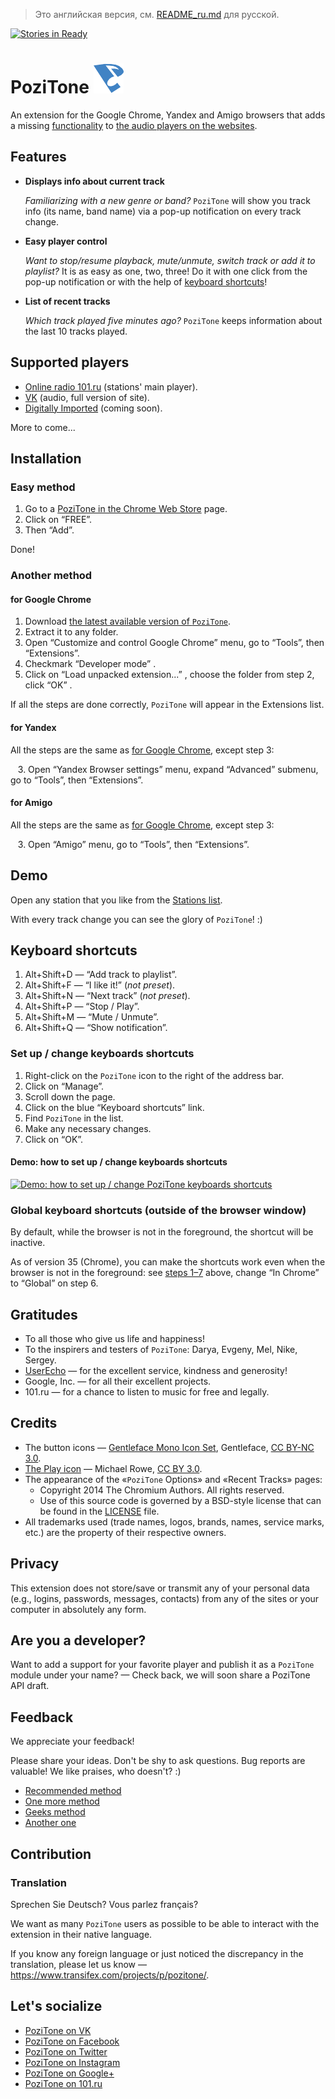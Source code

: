 > Это английская версия, см. [README_ru.md](README_ru.md) для русской.

[![Stories in Ready](https://badge.waffle.io/poziworld/pozitone.png?label=ready&title=Ready)](http://waffle.io/poziworld/pozitone)

PoziTone ![PoziTone](/img/pozitone-icon-48.png)
=======

An extension for the Google Chrome, Yandex and Amigo browsers that adds a missing [functionality](#features) to [the audio players on the websites](#supported-players).


Features
--------

*	**Displays info about current track**

	_Familiarizing with a new genre or band?_
	`PoziTone` will show you track info (its name, band name) via a pop-up notification on every track change.

*	**Easy player control**

	_Want to stop/resume playback, mute/unmute, switch track or add it to playlist?_
	It is as easy as one, two, three! Do it with one click from the pop-up notification or with the help of [keyboard shortcuts](#keyboard-shortcuts)!

*	**List of recent tracks**

	_Which track played five minutes ago?_
	`PoziTone` keeps information about the last 10 tracks played.


Supported players
--------

* [Online radio 101.ru](http://101.ru) (stations' main player).
* [VK](https://vk.com) (audio, full version of site).
* [Digitally Imported](http://www.di.fm) (coming soon).

More to come...


Installation
--------
### Easy method

1. Go to a [PoziTone in the Chrome Web Store](https://chrome.google.com/webstore/detail/pozitone/bdglbogiolkffcmojmmkipgnpkfipijm/details?hl=en) page.
2. Click on “FREE”.
3. Then “Add”.

Done!


### Another method

#### for Google Chrome

1. Download [the latest available version of `PoziTone`](https://github.com/poziworld/pozitone/archive/develop.zip).
2. Extract it to any folder.
3. Open “Customize and control Google Chrome” menu, go to “Tools”, then “Extensions”.
4. Checkmark “Developer mode” .
5. Click on “Load unpacked extension...” , choose the folder from step 2, click “OK” .

If all the steps are done correctly, `PoziTone` will appear in the Extensions list.


#### for Yandex

All the steps are the same as [for Google Chrome](#for-google-chrome), except step 3:

   3\. Open “Yandex Browser settings” menu, expand “Advanced” submenu, go to “Tools”, then “Extensions”.


#### for Amigo

All the steps are the same as [for Google Chrome](#for-google-chrome), except step 3:

   3\. Open “Amigo” menu, go to “Tools”, then “Extensions”.


Demo
--------

Open any station that you like from the [Stations list](http://101.ru/?an=port_allchannels).

With every track change you can see the glory of `PoziTone`! :)


Keyboard shortcuts
--------

1. Alt+Shift+D — “Add track to playlist”.
2. Alt+Shift+F — “I like it!” (_not preset_).
3. Alt+Shift+N — “Next track” (_not preset_).
4. Alt+Shift+P — “Stop / Play”.
5. Alt+Shift+M — “Mute / Unmute”.
6. Alt+Shift+Q — “Show notification”.

### Set up / change keyboards shortcuts

1. Right-click on the `PoziTone` icon to the right of the address bar.
2. Click on “Manage”.
3. Scroll down the page.
4. Click on the blue “Keyboard shortcuts” link.
5. Find `PoziTone` in the list.
6. Make any necessary changes.
7. Click on “OK”.

#### Demo: how to set up / change keyboards shortcuts

[![Demo: how to set up / change PoziTone keyboards shortcuts](https://cloud.githubusercontent.com/assets/8120840/3534655/a7c7ce58-07ef-11e4-89a5-c7b52e92b943.png)](https://cloud.githubusercontent.com/assets/8120840/3534660/b7bfb960-07ef-11e4-9102-7d1aa1b25496.gif)

### Global keyboard shortcuts (outside of the browser window)

By default, while the browser is not in the foreground, the shortcut will be inactive.

As of version 35 (Chrome), you can make the shortcuts work even when the browser is not in the foreground: see [steps 1–7](#set-up--change-keyboards-shortcuts) above, change “In Chrome” to “Global” on step 6.


Gratitudes
--------

- To all those who give us life and happiness!
- To the inspirers and testers of `PoziTone`: Darya, Evgeny, Mel, Nike, Sergey.
- [UserEcho](https://userecho.com/?pcode=1014487) — for the excellent service, kindness and generosity!
- Google, Inc. — for all their excellent projects.
- 101.ru — for a chance to listen to music for free and legally.


Credits
--------

- The button icons — [Gentleface Mono Icon Set](http://gentleface.com/free_icon_set.html), Gentleface, [CC BY-NC 3.0](http://creativecommons.org/licenses/by-nc/3.0/).
- [The Play icon](http://thenounproject.com/term/play/5206/) — Michael Rowe, [CC BY 3.0](http://creativecommons.org/licenses/by/3.0/us/).
- The appearance of the «`PoziTone` Options» and «Recent Tracks» pages:
  * Copyright 2014 The Chromium Authors. All rights reserved.
  * Use of this source code is governed by a BSD-style license that can be found in the [LICENSE](http://src.chromium.org/viewvc/chrome/trunk/src/LICENSE) file.
- All trademarks used (trade names, logos, brands, names, service marks, etc.) are the property of their respective owners.


Privacy
--------

This extension does not store/save or transmit any of your personal data (e.g., logins, passwords, messages, contacts) from any of the sites or your computer in absolutely any form.


Are you a developer?
--------

Want to add a support for your favorite player and publish it as a `PoziTone` module under your name? — Check back, we will soon share a PoziTone API draft.


Feedback
--------

We appreciate your feedback! 

Please share your ideas. Don't be shy to ask questions. Bug reports are valuable! We like praises, who doesn't? :)

- [Recommended method](http://feedback.pozitone.com/?lang=en)
- [One more method](https://chrome.google.com/webstore/detail/pozitone/bdglbogiolkffcmojmmkipgnpkfipijm/reviews?hl=en)
- [Geeks method](https://github.com/poziworld/pozitone/issues)
- [Another one](mailto:feedback@pozitone.com)


Contribution
--------
### Translation

Sprechen Sie Deutsch? Vous parlez français?

We want as many `PoziTone` users as possible to be able to interact with the extension in their native language.

If you know any foreign language or just noticed the discrepancy in the translation, please let us know — https://www.transifex.com/projects/p/pozitone/.


Let's socialize
--------

- [PoziTone on VK](https://vk.com/PoziTone)
- [PoziTone on Facebook](http://fb.com/PoziTone)
- [PoziTone on Twitter](https://twitter.com/PoziTone)
- [PoziTone on Instagram](https://instagram.com/PoziTone)
- [PoziTone on Google+](https://google.com/+PoziTone)
- [PoziTone on 101.ru](https://101.ru/?an=User_Info&userId=709962)
